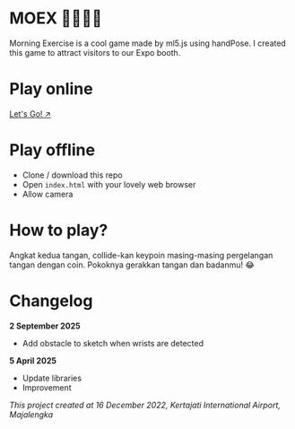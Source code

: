 # MOEX 🕺🏻💃🏻
Morning Exercise is a cool game made by ml5.js using handPose. I created this game to attract visitors to our Expo booth.

# Play online
[Let's Go! ↗️](https://moex.zulhilmi.id)

# Play offline
- Clone / download this repo
- Open `index.html` with your lovely web browser
- Allow camera

# How to play?

Angkat kedua tangan, collide-kan keypoin masing-masing pergelangan tangan dengan coin. Pokoknya gerakkan tangan dan badanmu! 😂

# Changelog

**2 September 2025**
- Add obstacle to sketch when wrists are detected

**5 April 2025**
- Update libraries
- Improvement

_This project created at 16 December 2022, Kertajati International Airport, Majalengka_
